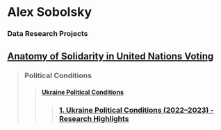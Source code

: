 # Alex Sobolsky
### Data Research Projects

## [Anatomy of Solidarity in United Nations Voting](https://sobolsky.github.io/un)
> ### Political Conditions
>> #### [Ukraine Political Conditions](https://sobolsky.github.io/upc)
>>> ### [1. Ukraine Political Conditions (2022–2023) - Research Highlights](https://sobolsky.github.io/upc/01)
